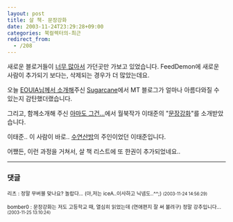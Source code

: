 ```yaml
---
layout: post
title: 살 책- 문장강화
date: 2003-11-24T23:29:28+09:00
categories: 북컬렉터의-최근
redirect_from:
  - /208
---
```


새로운 블로거들이 <a href="http://ednn.net/b2/index.html?m=200311#156" target=bb>너무 많아서</a> 가던곳만 가보고 있었습니다. FeedDemon에 새로운 사람이 추가되기 보다는, 삭제되는 경우가 더 많았는데요.

오늘 <a href="http://eouia.net/archives/000407.html" target=bb>EOUIA님께서 소개해</a>주신 <a href="http://sugar.oo.ly/sugar/" target=bb>Sugarcane</a>에서 MT 블로그가 얼마나 아름다와질 수 있는지 감탄했더랬습니다.

그리고, 함께소개해 주신 <a href="http://console.linuxstudy.pe.kr/blog/weblog.php" target=bb>아마도 그건...</a>에서 월북작가 이태준의 "<a href="http://console.linuxstudy.pe.kr/blog/weblog.php?id=D20031124" target=bb>문장강화</a>"를 소개받았습니다.

이태준.. 이 사람이 바로.. <a href="/223" target=aa>수연산방</a>의 주인이었던 이태준입니다.

어쨌든, 이런 과정을 거쳐서, 살 책 리스트에 또 한권이 추가되었네요..

* * *

### 댓글



<!--- cmt:453 --->
<!--- mail: --->
<!--- parent:0 --->

<small>리츠 : 정말 무버블 맞나요? 놀랍다..*.* (아,저는 iceA..이사하고 닉넴도..^^;) <small>(2003-11-24 14:56:29)</small></small>


<!--- cmt:454 --->
<!--- mail: --->
<!--- parent:0 --->

<small>bomber0 : 문장강화는 저도 고등학교 때, 열심히 읽었는데 (연애편지 잘 써 볼려구) 정말 강추입니다... <small>(2003-11-25 13:10:24)</small></small>

